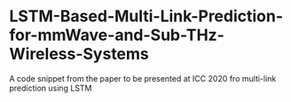 # LSTM-Based-Multi-Link-Prediction-for-mmWave-and-Sub-THz-Wireless-Systems
A code snippet from the paper to be presented at ICC 2020 fro multi-link prediction using LSTM

